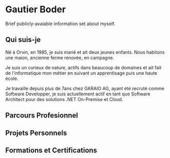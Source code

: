 # Gautier Boder

Brief publicly-avaiable information set about myself.

## Qui suis-je

Né à Orvin, en 1985, je suis marié et ait deux jeunes enfants. Nous habitons une maion, ancienne ferme renovée, en campagne.

Je suis un curieux de nature, actifs dans beaucoup de domaines et ait fait de l'informatique mon métier en suivant un apprentisage puis une haute école.

Je travaille depuis plus de 7ans chez GARAIO AG, ayant été recruté comme Software Developper, je suis actuellement actif en tant que Software Architect pour des solutions .NET On-Premise et Cloud.

## Parcours Profesionnel

## Projets Personnels

## Formations et Certifications

